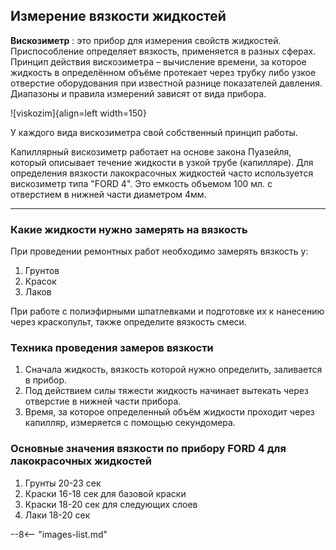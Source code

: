 ## Измерение вязкости жидкостей

__Вискозиметр__
:    это прибор для измерения свойств жидкостей. Приспособление определяет вязкость, применяется в разных сферах. Принцип действия вискозиметра – вычисление времени, за которое жидкость в определённом объёме протекает через трубку либо узкое отверстие оборудования при известной разнице показателей давления. Диапазоны и правила измерений зависят от вида прибора.

![viskozim]{align=left width=150} 

У каждого вида вискозиметра свой собственный принцип работы. 

Капиллярный вискозиметр работает на основе закона Пуазейля, который описывает течение жидкости в узкой трубе (капилляре). Для определения вязкости лакокрасочных жидкостей часто используется вискозиметр типа "FORD 4". Это емкость объемом 100 мл. с отверстием в нижней части диаметром 4мм.

---
### Какие жидкости нужно замерять на вязкость

При проведении ремонтных работ необходимо замерять вязкость у:

1. Грунтов
2. Красок
3. Лаков

При работе с полиэфирными шпатлевками и подготовке их к нанесению через краскопульт, также определите вязкость смеси.

### Техника проведения замеров вязкости

1. Сначала жидкость, вязкость которой нужно определить, заливается в прибор. 
2. Под действием силы тяжести жидкость начинает вытекать через отверстие в нижней части прибора. 
3. Время, за которое определенный объём жидкости проходит через капилляр, измеряется с помощью секундомера.

### Основные значения вязкости по прибору FORD 4 для лакокрасочных жидкостей

1. Грунты 20-23 сек
2. Краски 16-18 сек для базовой краски
3. Краски 18-20 сек для следующих слоев
3. Лаки 18-20 сек

--8<-- "images-list.md"
